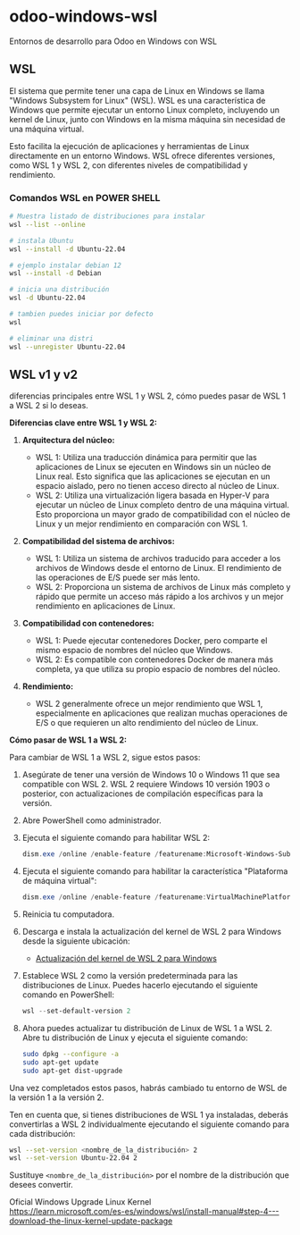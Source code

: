 # odoo-windows-wsl
Entornos de desarrollo para Odoo en Windows con WSL

## WSL

El sistema que permite tener una capa de Linux en Windows 
se llama "Windows Subsystem for Linux" (WSL). 
WSL es una característica de Windows que permite ejecutar un entorno Linux 
completo, incluyendo un kernel de Linux, junto con Windows en la misma máquina
sin necesidad de una máquina virtual. 

Esto facilita la ejecución de aplicaciones y herramientas de Linux
directamente en un entorno Windows. WSL ofrece diferentes versiones, 
como WSL 1 y WSL 2, con diferentes niveles de compatibilidad y rendimiento.

### Comandos WSL en POWER SHELL

```` bash
# Muestra listado de distribuciones para instalar
wsl --list --online

# instala Ubuntu 
wsl --install -d Ubuntu-22.04

# ejemplo instalar debian 12
wsl --install -d Debian

# inicia una distribución
wsl -d Ubuntu-22.04

# tambien puedes iniciar por defecto
wsl

# eliminar una distri
wsl --unregister Ubuntu-22.04

````


## WSL v1 y v2

diferencias principales entre WSL 1 y WSL 2, cómo puedes pasar de WSL 1 a WSL 2 si lo deseas.

**Diferencias clave entre WSL 1 y WSL 2:**

1. **Arquitectura del núcleo:**
   - WSL 1: Utiliza una traducción dinámica para permitir que las aplicaciones de Linux se ejecuten en Windows sin un núcleo de Linux real. Esto significa que las aplicaciones se ejecutan en un espacio aislado, pero no tienen acceso directo al núcleo de Linux.
   - WSL 2: Utiliza una virtualización ligera basada en Hyper-V para ejecutar un núcleo de Linux completo dentro de una máquina virtual. Esto proporciona un mayor grado de compatibilidad con el núcleo de Linux y un mejor rendimiento en comparación con WSL 1.

2. **Compatibilidad del sistema de archivos:**
   - WSL 1: Utiliza un sistema de archivos traducido para acceder a los archivos de Windows desde el entorno de Linux. El rendimiento de las operaciones de E/S puede ser más lento.
   - WSL 2: Proporciona un sistema de archivos de Linux más completo y rápido que permite un acceso más rápido a los archivos y un mejor rendimiento en aplicaciones de Linux.

3. **Compatibilidad con contenedores:**
   - WSL 1: Puede ejecutar contenedores Docker, pero comparte el mismo espacio de nombres del núcleo que Windows.
   - WSL 2: Es compatible con contenedores Docker de manera más completa, ya que utiliza su propio espacio de nombres del núcleo.

4. **Rendimiento:**
   - WSL 2 generalmente ofrece un mejor rendimiento que WSL 1, especialmente en aplicaciones que realizan muchas operaciones de E/S o que requieren un alto rendimiento del núcleo de Linux.

**Cómo pasar de WSL 1 a WSL 2:**

Para cambiar de WSL 1 a WSL 2, sigue estos pasos:

1. Asegúrate de tener una versión de Windows 10 o Windows 11 que sea compatible con WSL 2. WSL 2 requiere Windows 10 versión 1903 o posterior, con actualizaciones de compilación específicas para la versión.

2. Abre PowerShell como administrador.

3. Ejecuta el siguiente comando para habilitar WSL 2:

   ```powershell
   dism.exe /online /enable-feature /featurename:Microsoft-Windows-Subsystem-Linux /all /norestart
   ```

4. Ejecuta el siguiente comando para habilitar la característica "Plataforma de máquina virtual":

   ```powershell
   dism.exe /online /enable-feature /featurename:VirtualMachinePlatform /all /norestart
   ```

5. Reinicia tu computadora.

6. Descarga e instala la actualización del kernel de WSL 2 para Windows desde la siguiente ubicación:
   - [Actualización del kernel de WSL 2 para Windows](https://aka.ms/wsl2kernel)

7. Establece WSL 2 como la versión predeterminada para las distribuciones de Linux. Puedes hacerlo ejecutando el siguiente comando en PowerShell:

   ```powershell
   wsl --set-default-version 2
   ```

8. Ahora puedes actualizar tu distribución de Linux de WSL 1 a WSL 2. Abre tu distribución de Linux y ejecuta el siguiente comando:

   ```bash
   sudo dpkg --configure -a
   sudo apt-get update
   sudo apt-get dist-upgrade
   ```

Una vez completados estos pasos, habrás cambiado tu entorno de WSL de la versión 1 a la versión 2.

Ten en cuenta que, si tienes distribuciones de WSL 1 ya instaladas, deberás convertirlas a WSL 2 individualmente ejecutando el siguiente comando para cada distribución:

```bash
wsl --set-version <nombre_de_la_distribución> 2
wsl --set-version Ubuntu-22.04 2
```

Sustituye `<nombre_de_la_distribución>` por el nombre de la distribución que desees convertir.


Oficial Windows Upgrade Linux Kernel  
https://learn.microsoft.com/es-es/windows/wsl/install-manual#step-4---download-the-linux-kernel-update-package

